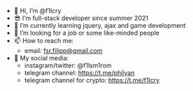 - 👋 Hi, I’m @f1lcry
- 😎 I’m full-stack developer since summer 2021
- 🌱 I’m currently learning jquery, ajax and game development
- 💪 I’m looking for a job or some like-minded people
- 📫 How to reach me:
  - email: fsr.filipp@gmail.com
- 📱 My social media:
  - instagram/twitter: @f1lsm1rom
  - telegram channel: https://t.me/philyan
  - telegram channel for crypto: https://t.me/f1lcry

<!---
f1lcry/f1lcry is a ✨ special ✨ repository because its `README.md` (this file) appears on your GitHub profile.
You can click the Preview link to take a look at your changes.
--->
